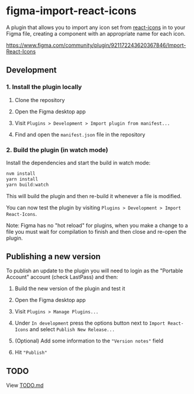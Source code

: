 # figma-import-react-icons

A plugin that allows you to import any icon set from [react-icons](https://react-icons.github.io/react-icons/) in to your
Figma file, creating a component with an appropriate name for each icon.

https://www.figma.com/community/plugin/921172243620367846/Import-React-Icons

## Development

### 1. Install the plugin locally

1. Clone the repository

2. Open the Figma desktop app

3. Visit `Plugins > Development > Import plugin from manifest...`

4. Find and open the `manifest.json` file in the repository

### 2. Build the plugin (in watch mode)

Install the dependencies and start the build in watch mode:

```bash
nvm install
yarn install
yarn build:watch
```

This will build the plugin and then re-build it whenever a file is modified.

You can now test the plugin by visiting `Plugins > Development > Import React-Icons`.

Note: Figma has no "hot reload" for plugins, when you make a change to a file
you must wait for compilation to finish and then close and re-open the plugin.

## Publishing a new version

To publish an update to the plugin you will need to login as the "Portable Account" account (check LastPass) and then:

1. Build the new version of the plugin and test it

2. Open the Figma desktop app

3. Visit `Plugins > Manage Plugins...`

4. Under `In development` press the options button next to `Import React-Icons` and select `Publish New Release...`

5. (Optional) Add some information to the `"Version notes"` field

6. Hit `"Publish"`

## TODO

View [TODO.md](./TODO.md)
